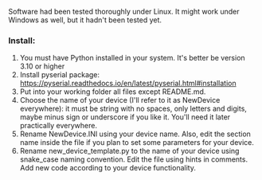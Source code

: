 
Software had been tested thoroughly under Linux. It might work under Windows as well, but it hadn't been tested yet.


### Install:
1. You must have Python installed in your system. It's better be version 3.10 or higher
2. Install pyserial package: https://pyserial.readthedocs.io/en/latest/pyserial.html#installation
3. Put into your working folder all files except README.md.
4. Choose the name of your device (I'll refer to it as NewDevice everywhere): it must be string with no spaces, only letters and digits, maybe minus sign or underscore if you like it. You'll need it later practically everywhere.
5. Rename NewDevice.INI using your device name. Also, edit the section name inside the file if you plan to set some parameters for your device.
6. Rename new_device_template.py to the name of your device using snake_case naming convention. Edit the file using hints in comments. Add new code according to your device functionality.
